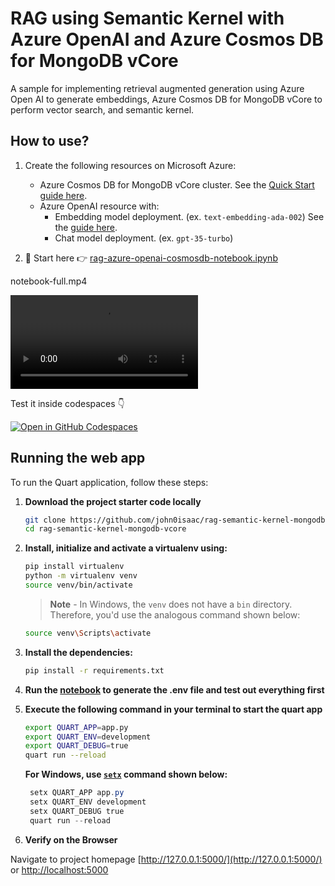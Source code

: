 # RAG using Semantic Kernel with Azure OpenAI and Azure Cosmos DB for MongoDB vCore

A sample for implementing retrieval augmented generation using Azure Open AI to generate embeddings, Azure Cosmos DB for MongoDB vCore to perform vector search, and semantic kernel.

## How to use?

1. Create the following resources on Microsoft Azure:

    - Azure Cosmos DB for MongoDB vCore cluster. See the [Quick Start guide here](https://learn.microsoft.com/azure/cosmos-db/mongodb/vcore/quickstart-portal).
    - Azure OpenAI resource with:
        - Embedding model deployment. (ex. `text-embedding-ada-002`) See the [guide here](https://learn.microsoft.com/azure/ai-services/openai/how-to/create-resource?pivots=web-portal).
        - Chat model deployment. (ex. `gpt-35-turbo`)

1. 📝 Start here 👉 [rag-azure-openai-cosmosdb-notebook.ipynb](./rag-azure-openai-cosmosdb-notebook.ipynb)


notebook-full.mp4


<video controls>
  <source alt="Full notebook run video." src="./notebook-full.mp4" type="video/mp4">
</video>

Test it inside codespaces 👇

[![Open in GitHub Codespaces](https://github.com/codespaces/badge.svg)](https://codespaces.new/john0isaac/rag-semantic-kernel-mongodb-vcore?devcontainer_path=.devcontainer/devcontainer.json)

## Running the web app

To run the Quart application, follow these steps:

1. **Download the project starter code locally**

    ```bash
    git clone https://github.com/john0isaac/rag-semantic-kernel-mongodb-vcore.git
    cd rag-semantic-kernel-mongodb-vcore
    ```

1. **Install, initialize and activate a virtualenv using:**

    ```bash
    pip install virtualenv
    python -m virtualenv venv
    source venv/bin/activate
    ```

    >**Note** - In Windows, the `venv` does not have a `bin` directory. Therefore, you'd use the analogous command shown below:

    ```bash
    source venv\Scripts\activate
    ```

1. **Install the dependencies:**

    ```bash
    pip install -r requirements.txt
    ```

1. **Run the [notebook](./rag-azure-openai-cosmosdb-notebook.ipynb) to generate the .env file and test out everything first**

1. **Execute the following command in your terminal to start the quart app**

    ```bash
    export QUART_APP=app.py
    export QUART_ENV=development
    export QUART_DEBUG=true
    quart run --reload
    ```

    **For Windows, use [`setx`](https://learn.microsoft.com/windows-server/administration/windows-commands/setx) command shown below:**

   ```powershell
    setx QUART_APP app.py
    setx QUART_ENV development
    setx QUART_DEBUG true
    quart run --reload
    ```

1. **Verify on the Browser**

Navigate to project homepage [http://127.0.0.1:5000/](http://127.0.0.1:5000/) or [http://localhost:5000](http://localhost:5000)
